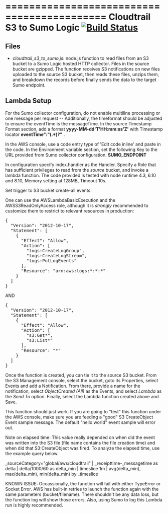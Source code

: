 ===========================================
Cloudtrail S3 to Sumo Logic [![Build Status](https://travis-ci.org/SumoLogic/sumologic-aws-lambda.svg?branch=master)](https://travis-ci.org/SumoLogic/sumologic-aws-lambda)
===========================================

Files 
-----
*	*cloudtrail_s3_to_sumo.js*:  node.js function to read files from an S3 bucket to a Sumo Logic hosted HTTP collector. Files in the source bucket are gzipped. The function receives S3 notifications on new files uploaded to the source S3 bucket, then reads these files, unzips them, and breakdown the records before finally sends the data to the target Sumo endpoint.

## Lambda Setup 
For the Sumo collector configuration, do not enable multiline processing or
one message per request -- Additionally, the timeformat should be adjusted to ensure the eventTime is the messageTime.
In the source Timestamp Format section, add a format <b>yyyy-MM-dd'T'HH:mm:ss'Z'</b> with Timestamp locator <b>eventTime\":\"(.*)?\"</b>
.

In the AWS console, use a code entry type of 'Edit code inline' and paste in the
code. In the Environment variable section, set the following Key to the URL provided from Sumo collector configuration.
<b>SUMO_ENDPOINT</b>

In configuration specify index.handler as the Handler. Specify a Role that has
sufficient privileges to read from the *source* bucket, and invoke a lambda
function. The code provided is tested with node runtime 4.3, 6.10 and 8.10, Memory setting at 128MB, Timeout 10s.

Set trigger to S3 bucket create-all events.
 
One can use the AWSLambdaBasicExecution and the AWSS3ReadOnlyAccess role, although it is *strongly* recommended to customize them to restrict to relevant resources in production:  

<pre>
{
  "Version": "2012-10-17",
  "Statement": [
    {
      "Effect": "Allow",
      "Action": [
        "logs:CreateLogGroup",
        "logs:CreateLogStream",
        "logs:PutLogEvents"
      ],
      "Resource": "arn:aws:logs:*:*:*"
    }
  ]
}
</pre>

AND 

<pre>
{
  "Version": "2012-10-17",
  "Statement": [
    {
      "Effect": "Allow",
      "Action": [
        "s3:Get*",
        "s3:List*"
      ],
      "Resource": "*"
    }
  ]
}
</pre>

Once the function is created, you can tie it to the source S3 bucket. From the S3 Management console, select the bucket, goto its Properties, select Events and add a Notification. From there, provide a name for the notification, select *ObjectCreated (All)* as the Events, and select *Lambda* as the *Send To* option. Finally, select the Lambda function created above and Save.

This function should just work. If you are going to "test" this function under the AWS console, make sure you are feeding a "good" S3 CreateObject Event sample message. The default "hello world" event sample will error out.

Note on elapsed time: This value really depended on when did the event was written into the S3 file (file name contains the file creation time) and when did that S3:CreateObject was fired. To analyze the elapsed time, use the example query below.

_sourceCategory="global/aws/cloudtrail" | _receipttime-_messagetime as delta | delta/1000/60 as delta_min | timeslice 1m | avg(delta_min), max(delta_min), min(delta_min) by _timeslice

KNOWN ISSUE:
Occassionally, the function will fail with either TypeError or Socket Error. AWS has built-in retries to launch the function again with the same parameters (bucket/filename). There shouldn't be any data loss, but the function log will show those errors. Also, using Sumo to log this Lambda run is highly recommended.
